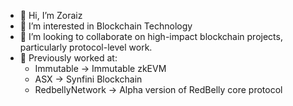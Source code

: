 - 👋 Hi, I’m Zoraiz
- 👀 I’m interested in Blockchain Technology
- 💞️ I’m looking to collaborate on high-impact blockchain projects, particularly protocol-level work.
- 📖 Previously worked at:
  - Immutable -> Immutable zkEVM
  - ASX -> Synfini Blockchain
  - RedbellyNetwork -> Alpha version of RedBelly core protocol

